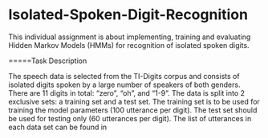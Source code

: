 # Isolated-Spoken-Digit-Recognition
This individual assignment is about implementing, training and evaluating Hidden Markov Models (HMMs) for recognition of isolated spoken digits.


=====Task Description

The speech data is selected from the TI-Digits corpus and consists of isolated digits spoken by a large number of speakers of both genders. There are 11 digits in total: “zero”, “oh”, and “1-9”. The data is split into 2 exclusive sets: a training set and a test set. The training set is to be used for training the model parameters (100 utterance per digit). The test set should be used for testing only (60 utterances per digit). The list of utterances in each data set can be found in
